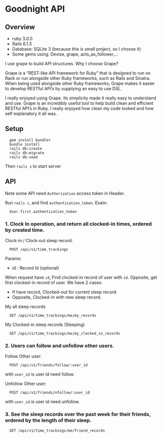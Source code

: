 # Goodnight API

## Overview
- ruby 3.0.0
- Rails 6.1.3
- Database: SQLite 3 (because this is small project, so I choose it)
- Some gems using: Devise, grape, acts_as_follower,...

I use grape to build API structures. Why I choose Grape?

Grape is a “REST-like API framework for Ruby” that is designed to run on Rack or run alongside other Ruby frameworks, such as Rails and Sinatra. When being used alongside other Ruby frameworks, Grape makes it easier to develop RESTful API’s by supplying an easy to use DSL.

I really enjoyed using Grape. Its simplicity made it really easy to understand and use. Grape is an incredibly useful tool to help build clean and efficient RESTful API’s in Ruby. I really enjoyed how clean my code looked and how self explanatory it all was.

## Setup

```
  gem install bundler
  bundle install
  rails db:create
  rails db:migrate
  rails db:seed
```
Then `rails s` to start server

## API

Note some API need `Authorization` access token in Header.

Run `rails c`, and find `authentication_token`. Exam:
```
  User.first.authentication_token
```

### 1. Clock In operation, and return all clocked-in times, ordered by created time.

Clock-in / Clock-out sleep record.

```
  POST /api/v1/time_trackings
```
Params:
  - id : Record Id (optional)

When request have `id`, Find clocked-in record of user with `id`. Opposite, get first clocked-in record of user. We have 2 cases:

  - If have record, Clocked-out for current sleep record.
  - Opposite, Clocked-in with new sleep record.

My all sleep records
```
  GET /api/v1/time_trackings/me/my_records
```

My Clocked-in sleep records (Sleeping)
```
  GET /api/v1/time_trackings/me/my_clocked_in_records
```

### 2. Users can follow and unfollow other users.

Follow Other user:

```
  POST /api/v1/friends/follow/:user_id
```

with `user_id` is user id need follow.

Unfollow Other user:

```
  POST /api/v1/friends/nfollow/:user_id
```

with `user_id` is user id need unfollow.

### 3. See the sleep records over the past week for their friends, ordered by the length of their sleep.

```
  GET /api/v1/time_trackings/me/friend_records
```
